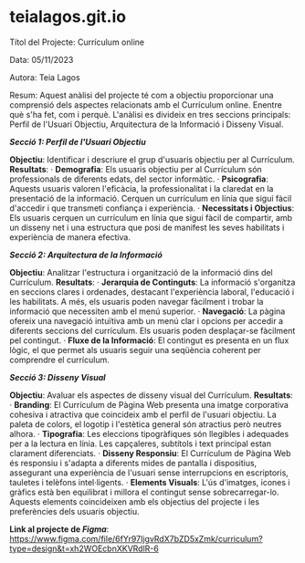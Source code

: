 # teialagos.git.io

Títol del Projecte: Currículum online

Data: 05/11/2023

Autora: Teia Lagos

Resum:
Aquest anàlisi del projecte té com a objectiu proporcionar una comprensió dels aspectes relacionats amb el Currículum online. Enentre què s'ha fet, com i perquè.
L'anàlisi es divideix en tres seccions principals: Perfil de l'Usuari Objectiu, Arquitectura de la Informació i Disseny Visual.

_**Secció 1: Perfil de l'Usuari Objectiu**_

**Objectiu**: Identificar i descriure el grup d'usuaris objectiu per al Currículum.
**Resultats**:
 ·  **Demografia**: Els usuaris objectiu per al Currículum són professionals de diferents edats, del sector informàtic.
 ·  **Psicografia**: Aquests usuaris valoren l'eficàcia, la professionalitat i la claredat en la presentació de la informació. Cerquen un currículum en línia que sigui fàcil d'accedir i que transmeti confiança i experiència.
 ·  **Necessitats i Objectius**: Els usuaris cerquen un currículum en línia que sigui fàcil de compartir, amb un disseny net i una estructura que posi de manifest les seves habilitats i experiència de manera efectiva.

_**Secció 2: Arquitectura de la Informació**_

**Objectiu**: Analitzar l'estructura i organització de la informació dins del Currículum.
**Resultats**:
 ·  **Jerarquia de Continguts**: La informació s'organitza en seccions clares i ordenades, destacant l'experiència laboral, l'educació i les habilitats. A més, els usuaris poden navegar fàcilment i trobar la informació que necessiten amb el menú superior.
 ·  **Navegació**: La pàgina ofereix una navegació intuïtiva amb un menú clar i opcions per accedir a diferents seccions del currículum. Els usuaris poden desplaçar-se fàcilment pel contingut.
 ·  **Fluxe de la Informació**: El contingut es presenta en un flux lògic, el que permet als usuaris seguir una seqüència coherent per comprendre el currículum.

_**Secció 3: Disseny Visual**_

**Objectiu**: Avaluar els aspectes de disseny visual del Currículum.
**Resultats**:
 ·  **Branding**: El Currículum de Pàgina Web presenta una imatge corporativa cohesiva i atractiva que coincideix amb el perfil de l'usuari objectiu. La paleta de colors, el logotip i l'estètica general són atractius però neutres alhora.
 ·  **Tipografia**: Les eleccions tipogràfiques són llegibles i adequades per a la lectura en línia. Les capçaleres, subtítols i text principal estan clarament diferenciats.
 ·  **Disseny Responsiu**: El Currículum de Pàgina Web és responsiu i s'adapta a diferents mides de pantalla i dispositius, assegurant una experiència de l'usuari sense interrupcions en escriptoris, tauletes i telèfons intel·ligents.
 ·  **Elements Visuals**: L'ús d'imatges, icones i gràfics està ben equilibrat i millora el contingut sense sobrecarregar-lo. Aquests elements coincideixen amb els objectius del projecte i les preferències dels usuaris objectiu.


 **Link al projecte de _Figma_**: https://www.figma.com/file/6fYr97IjgvRdX7bZD5xZmk/curriculum?type=design&t=xh2WOEcbnXKVRdlR-6
